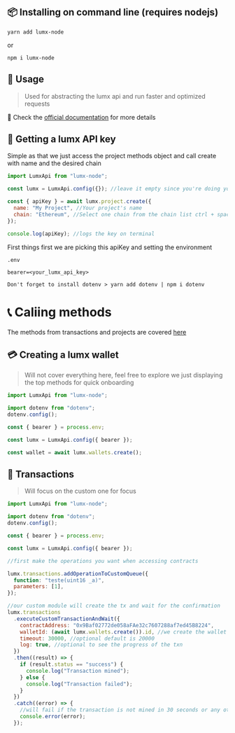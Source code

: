 ## 📦 Installing on command line (requires nodejs)

`yarn add lumx-node`

or

`npm i lumx-node`

## 👷 Usage

> Used for abstracting the lumx api and run faster and optimized requests

🌟 Check the [official documentation](https://docs.lumx.io/api-reference/v2/projects/create-a-project) for more details

## 🔎 Getting a lumx API key

Simple as that we just access the project methods object and call create with name and the desired chain

```js
import LumxApi from "lumx-node";

const lumx = LumxApi.config({}); //leave it empty since you're doing your first interaction

const { apiKey } = await lumx.project.create({
  name: "My Project", //Your project's name
  chain: "Ethereum", //Select one chain from the chain list ctrl + space
});

console.log(apiKey); //logs the key on terminal
```

First things first we are picking this apiKey and setting the environment

`.env`

```
bearer=<your_lumx_api_key>
```

`Don't forget to install dotenv > yarn add dotenv | npm i dotenv`

# 📞 Caliing methods

The methods from transactions and projects are covered [here](https://docs.lumx.io/api-reference/v2/transactions/mint-tokens)

## 💳 Creating a lumx wallet

> Will not cover everything here, feel free to explore we just displaying the top methods for quick onboarding

```mjs
import LumxApi from "lumx-node";

import dotenv from "dotenv";
dotenv.config();

const { bearer } = process.env;

const lumx = LumxApi.config({ bearer });

const wallet = await lumx.wallets.create();
```

## 📨 Transactions

> Will focus on the custom one for focus

```mjs
import LumxApi from "lumx-node";

import dotenv from "dotenv";
dotenv.config();

const { bearer } = process.env;

const lumx = LumxApi.config({ bearer });

//first make the operations you want when accessing contracts

lumx.transactions.addOperationToCustomQueue({
  function: "teste(uint16 _a)",
  parameters: [1],
});

//our custom module will create the tx and wait for the confirmation
lumx.transactions
  .executeCustomTransactionAndWait({
    contractAddress: "0x9Baf02772de058aFAe32c7607288af7ed45B8224",
    walletId: (await lumx.wallets.create()).id, //we create the wallet inside here
    timeout: 30000, //optional default is 20000
    log: true, //optional to see the progress of the txn
  })
  .then((result) => {
    if (result.status == "success") {
      console.log("Transaction mined");
    } else {
      console.log("Transaction failed");
    }
  })
  .catch((error) => {
    //will fail if the transaction is not mined in 30 seconds or any other expection occurs
    console.error(error);
  });
```
